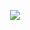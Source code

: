 <p align="center">
  <a href="https://skillicons.dev">
    <img src="https://skillicons.dev/icons?i=github,githubactions,docker,arch,aws,azure,cs,dotnet,html,css,react" />
  </a>
</p>
